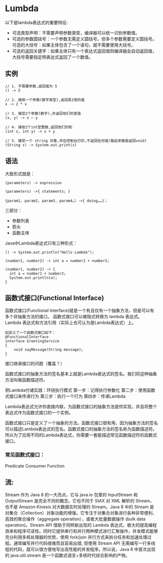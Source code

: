 # Lumbda

以下是lambda表达式的重要特征:   
+ 可选类型声明：不需要声明参数类型，编译器可以统一识别参数值。
+ 可选的参数圆括号：一个参数无需定义圆括号，但多个参数需要定义圆括号。 可选的大括号：如果主体包含了一个语句，就不需要使用大括号。
+ 可选的返回关键字：如果主体只有一个表达式返回值则编译器会自动返回值，大括号需要指定明表达式返回了一个数值。

## 实例

```
// 1. 不需要参数,返回值为 5  
() -> 5
  
// 2. 接收一个参数(数字类型),返回其2倍的值  
x -> 2 * x  
  
// 3. 接受2个参数(数字),并返回他们的差值  
(x, y) -> x – y  
  
// 4. 接收2个int型整数,返回他们的和  
(int x, int y) -> x + y  
  
// 5. 接受一个 string 对象,并在控制台打印,不返回任何值(看起来像是返回void)  
(String s) -> System.out.print(s)
```

## 语法 

大致形式就是：
```
(parameters) -> expression

(parameters) ->{ statements; }

{param1, param2, param3, param4…）->{ doing……}； 
```

三部分：
+ 参数列表 
+ 箭头
+ 函数主体

Java中Lambda表达式只有三种形式： 

```
() -> System.out.println("Hello Lambda");  

(number1, number2) -> int a = number1 + number2;  

(number1, number2) -> {
  int a = number1 + number2;
  System.out.println(a);
}
```

## 函数式接口(Functional Interface)

函数式接口(Functional Interface)就是一个有且仅有一个抽象方法，但是可以有多个非抽象方法的接口。
函数式接口可以被隐式转换为 lambda 表达式。
Lambda 表达式和方法引用（实际上也可认为是Lambda表达式）上。

```
如定义了一个函数式接口如下：
@FunctionalInterface
interface GreetingService 
{
    void sayMessage(String message);
}
```

接口继承接口的问题（覆盖？）

函数式接口的抽象方法的签名基本上就是Lambda表达式的签名。我们将这种抽象方法叫做函数描述符。


把Lambda付诸实践：环绕执行模式
第一步：记得执行参数化
第二步：使用函数式接口来传递行为
第三步：执行一个行为
第四步：传递Lambda

Lambda表达式允许你直接内联，为函数式接口的抽象方法提供实现，并且将整个表达式作为函数式接口的一个实例。

函数式接口只是定义了一个抽象的方法。函数式接口很有用，因为抽象方法的签名可以描述Lambda表达式的签名。函数式接口的抽象方法的签名称为函数描述符。所以为了应用不同的Lambda表达式，你需要一套能描述常见函数描述符的函数式接口。


### 常见函数式接口：

Predicate 
Consumer
Function

## 流: 

Stream 作为 Java 8 的一大亮点，它与 java.io 包里的 InputStream 和
OutputStream 是完全不同的概念。它也不同于 StAX 对 XML 解析的 Stream，也不是
Amazon Kinesis 对大数据实时处理的 Stream。Java 8 中的 Stream
是对集合（Collection）对象功能的增强，它专注于对集合对象进行各种非常便利、高效的聚合操作（aggregate
operation），或者大批量数据操作 (bulk data operation)。Stream API
借助于同样新出现的 Lambda
表达式，极大的提高编程效率和程序可读性。同时它提供串行和并行两种模式进行汇聚操作，并发模式能够充分利用多核处理器的优势，使用
fork/join 并行方式来拆分任务和加速处理过程。通常编写并行代码很难而且容易出错,
但使用 Stream API
无需编写一行多线程的代码，就可以很方便地写出高性能的并发程序。所以说，Java 8
中首次出现的 java.util.stream 是一个函数式语言+多核时代综合影响的产物。



